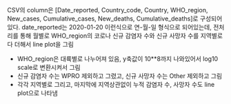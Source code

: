 CSV의 column은 [Date_reported, Country_code, Country, WHO_region, New_cases, Cumulative_cases, New_deaths, Cumulative_deaths]로 구성되어 있다.
 date_reported는 2020-01-20 이런식으로 연-월-일 형식으로 되어있는데, 전처리를 통해 월별로 WHO_region의 코로나 신규 감염자 수와 신규 사망자 수를 지역별로 다 더해서 line plot을 그림
* WHO_region은 대륙별로 나누어져 있음, y축값이 10**8까지 나와있어서 log10 scale로 변환시켜서 그림
* 신규 감염자 수는 WPRO 제외하고 그렸고, 신규 사망자 수는 Other 제외하고 그림
* 각각 지역별로 그리고, 마지막에 지역상관없이 누적 감염자 수, 사망자 수도 line plot으로 나타냄
